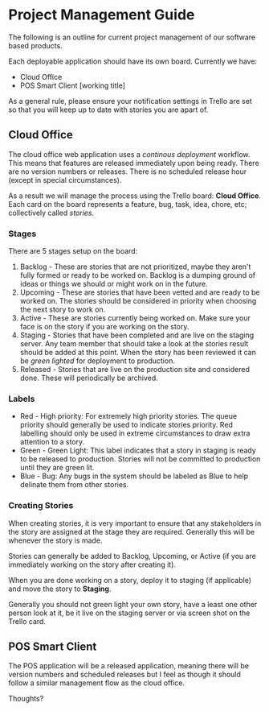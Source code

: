 # Project Management Guide

The following is an outline for current project management of our software based products.

Each deployable application should have its own board.  Currently we have:
 * Cloud Office
 * POS Smart Client [working title]

 As a general rule, please ensure your notification settings in Trello are set so that you will keep up to date with stories you are apart of.

## Cloud Office

The cloud office web application uses a _continous deployment_ workflow. This means that features are released immediately upon being ready. There are no version numbers or releases. There is no scheduled release hour (except in special circumstances).

As a result we will manage the process using the Trello board: **Cloud Office**.  Each card on the board represents a feature, bug, task, idea, chore, etc; collectively called _stories_.

### Stages

There are 5 stages setup on the board:

1. Backlog - These are stories that are not prioritized, maybe they aren't fully formed or ready to be worked on. Backlog is a dumping ground of ideas or things we should or might work on in the future.
1. Upcoming - These are stories that have been vetted and are ready to be worked on. The stories should be considered in priority when choosing the next story to work on.
1. Active - These are stories currently being worked on.  Make sure your face is on the story if you are working on the story.
1. Staging - Stories that have been completed and are live on the staging server. Any team member that should take a look at the stories result should be added at this point. When the story has been reviewed it can be _green lighted_ for deployment to production.
1. Released - Stories that are live on the production site and considered done.  These will periodically be archived.

### Labels

 * Red - High priority: For extremely high priority stories. The queue priority should generally be used to indicate stories priority. Red labelling should only be used in extreme circumstances to draw extra attention to a story.
 * Green - Green Light: This label indicates that a story in staging is ready to be released to production. Stories will not be committed to production until they are green lit.
 * Blue - Bug: Any bugs in the system should be labeled as Blue to help delinate them from other stories.

### Creating Stories

When creating stories, it is very important to ensure that any stakeholders in the story are assigned at the stage they are required. Generally this will be whenever the story is made.

Stories can generally be added to Backlog, Upcoming, or Active (if you are immediately working on the story after creating it).

When you are done working on a story, deploy it to staging (if applicable) and move the story to **Staging**.

Generally you should not green light your own story, have a least one other person look at it, be it live on the staging server or via screen shot on the Trello card.

## POS Smart Client

The POS application will be a released application, meaning there will be version numbers and scheduled releases but I feel as though it should follow a similar management flow as the cloud office.

Thoughts?